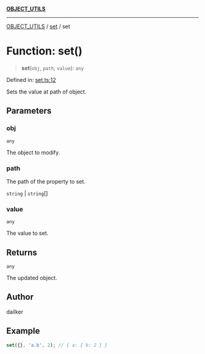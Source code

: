 [**OBJECT_UTILS**](../../README.md)

***

[OBJECT_UTILS](../../README.md) / [set](../README.md) / set

# Function: set()

> **set**(`obj`, `path`, `value`): `any`

Defined in: [set.ts:12](https://github.com/dailker/everyutil/blob/d9e75f2d42f154020cf237316fa0fc68ab45d114/src/object/set.ts#L12)

Sets the value at path of object.

## Parameters

### obj

`any`

The object to modify.

### path

The path of the property to set.

`string` | `string`[]

### value

`any`

The value to set.

## Returns

`any`

The updated object.

## Author

dailker

## Example

```ts
set({}, 'a.b', 2); // { a: { b: 2 } }
```
